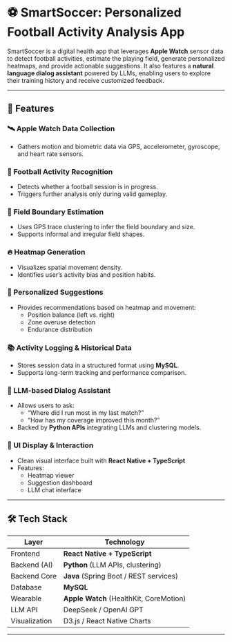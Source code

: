 # ⚽ SmartSoccer: Personalized Football Activity Analysis App

SmartSoccer is a digital health app that leverages **Apple Watch** sensor data to detect football activities, estimate the playing field, generate personalized heatmaps, and provide actionable suggestions. It also features a **natural language dialog assistant** powered by LLMs, enabling users to explore their training history and receive customized feedback.

---

## 📌 Features

### 🛰️ Apple Watch Data Collection
- Gathers motion and biometric data via GPS, accelerometer, gyroscope, and heart rate sensors.

### 🧠 Football Activity Recognition
- Detects whether a football session is in progress.
- Triggers further analysis only during valid gameplay.

### 📏 Field Boundary Estimation
- Uses GPS trace clustering to infer the field boundary and size.
- Supports informal and irregular field shapes.

### 🔥 Heatmap Generation
- Visualizes spatial movement density.
- Identifies user’s activity bias and position habits.

### 📝 Personalized Suggestions
- Provides recommendations based on heatmap and movement:
  - Position balance (left vs. right)
  - Zone overuse detection
  - Endurance distribution

### 📚 Activity Logging & Historical Data
- Stores session data in a structured format using **MySQL**.
- Supports long-term tracking and performance comparison.

### 💬 LLM-based Dialog Assistant
- Allows users to ask:
  - “Where did I run most in my last match?”
  - “How has my coverage improved this month?”
- Backed by **Python APIs** integrating LLMs and clustering models.

### 🎨 UI Display & Interaction
- Clean visual interface built with **React Native + TypeScript**
- Features:
  - Heatmap viewer
  - Suggestion dashboard
  - LLM chat interface

---

## 🛠️ Tech Stack

| Layer        | Technology                              |
|--------------|------------------------------------------|
| Frontend     | **React Native + TypeScript**            |
| Backend (AI) | **Python** (LLM APIs, clustering)        |
| Backend Core | **Java** (Spring Boot / REST services)   |
| Database     | **MySQL**                                |
| Wearable     | **Apple Watch** (HealthKit, CoreMotion)  |
| LLM API      | DeepSeek / OpenAI GPT                    |
| Visualization| D3.js / React Native Charts              |

---
